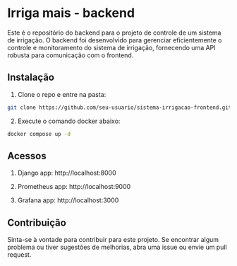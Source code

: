 # Irriga mais - backend

Este é o repositório do backend para o projeto de controle de um sistema de irrigação. O backend foi desenvolvido para gerenciar eficientemente o controle e monitoramento do sistema de irrigação, fornecendo uma API robusta para comunicação com o frontend.


## Instalação
1. Clone o repo e entre na pasta:
```bash
git clone https://github.com/seu-usuario/sistema-irrigacao-frontend.git && cd irriga-mais
```

2. Execute o comando docker abaixo:
```bash
docker compose up -d
```

## Acessos
1. Django app:
http://localhost:8000

2. Prometheus app:
http://localhost:9000

3. Grafana app:
http://localhost:3000

## Contribuição
Sinta-se à vontade para contribuir para este projeto. Se encontrar algum problema ou tiver sugestões de melhorias, abra uma issue ou envie um pull request.
